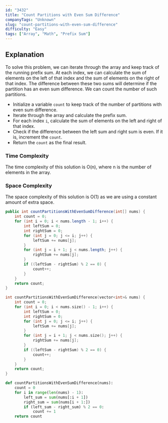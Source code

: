 ```yaml
---
id: "3432"
title: "Count Partitions with Even Sum Difference"
companyTags: "Unknown"
slug: "count-partitions-with-even-sum-difference"
difficulty: "Easy"
tags: ["Array", "Math", "Prefix Sum"]
---
```


## Explanation
To solve this problem, we can iterate through the array and keep track of the running prefix sum. At each index, we can calculate the sum of elements on the left of that index and the sum of elements on the right of that index. The difference between these two sums will determine if the partition has an even sum difference. We can count the number of such partitions.

- Initialize a variable `count` to keep track of the number of partitions with even sum difference.
- Iterate through the array and calculate the prefix sum.
- For each index `i`, calculate the sum of elements on the left and right of that index.
- Check if the difference between the left sum and right sum is even. If it is, increment the `count`.
- Return the `count` as the final result.

### Time Complexity
The time complexity of this solution is O(n), where n is the number of elements in the array.

### Space Complexity
The space complexity of this solution is O(1) as we are using a constant amount of extra space.
```java
public int countPartitionsWithEvenSumDifference(int[] nums) {
    int count = 0;
    for (int i = 0; i < nums.length - 1; i++) {
        int leftSum = 0;
        int rightSum = 0;
        for (int j = 0; j <= i; j++) {
            leftSum += nums[j];
        }
        for (int j = i + 1; j < nums.length; j++) {
            rightSum += nums[j];
        }
        if ((leftSum - rightSum) % 2 == 0) {
            count++;
        }
    }
    return count;
}
```

```cpp
int countPartitionsWithEvenSumDifference(vector<int>& nums) {
    int count = 0;
    for (int i = 0; i < nums.size() - 1; i++) {
        int leftSum = 0;
        int rightSum = 0;
        for (int j = 0; j <= i; j++) {
            leftSum += nums[j];
        }
        for (int j = i + 1; j < nums.size(); j++) {
            rightSum += nums[j];
        }
        if ((leftSum - rightSum) % 2 == 0) {
            count++;
        }
    }
    return count;
}
```

```python
def countPartitionsWithEvenSumDifference(nums):
    count = 0
    for i in range(len(nums) - 1):
        left_sum = sum(nums[:i + 1])
        right_sum = sum(nums[i + 1:])
        if (left_sum - right_sum) % 2 == 0:
            count += 1
    return count
```